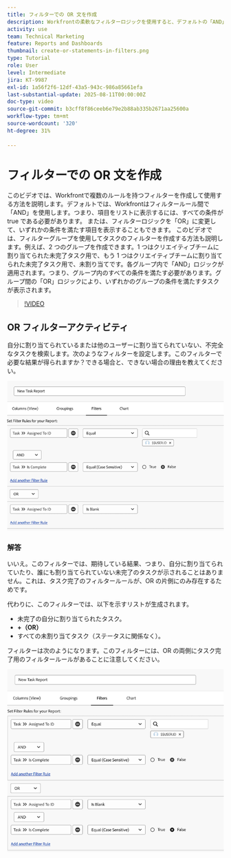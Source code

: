 ```yaml
---
title: フィルターでの OR 文を作成
description: Workfrontの柔軟なフィルターロジックを使用すると、デフォルトの「AND」ルール、オプションの「OR」条件、複雑な条件に対応する整理されたフィルターグループを使用して、レポートビューを絞り込むことができます。
activity: use
team: Technical Marketing
feature: Reports and Dashboards
thumbnail: create-or-statements-in-filters.png
type: Tutorial
role: User
level: Intermediate
jira: KT-9987
exl-id: 1a56f2f6-12df-43a5-943c-986a85661efa
last-substantial-update: 2025-08-11T00:00:00Z
doc-type: video
source-git-commit: b3cff8f86ceeb6e79e2b88ab335b2671aa25600a
workflow-type: tm+mt
source-wordcount: '320'
ht-degree: 31%

---
```


# フィルターでの OR 文を作成

このビデオでは、Workfrontで複数のルールを持つフィルターを作成して使用する方法を説明します。&#x200B; デフォルトでは、Workfrontはフィルタールール間で「AND」を使用します。つまり、項目をリストに表示するには、すべての条件が true である必要があります。
または、フィルターロジックを「OR」に変更して、いずれかの条件を満たす項目を表示することもできます。
このビデオでは、フィルターグループを使用してタスクのフィルターを作成する方法も説明します。&#x200B; 例えば、2 つのグループを作成できます。1 つはクリエイティブチームに割り当てられた未完了タスク用で、もう 1 つはクリエイティブチームに割り当てられた未完了タスク用で、未割り当てです。&#x200B; 各グループ内で「AND」ロジックが適用されます。つまり、グループ内のすべての条件を満たす必要があります。&#x200B; グループ間の「OR」ロジックにより、いずれかのグループの条件を満たすタスクが表示されます。

>[!VIDEO](https://video.tv.adobe.com/v/3470692/?quality=12&learn=on)

## OR フィルターアクティビティ

自分に割り当てられているまたは他のユーザーに割り当てられていない、不完全なタスクを検索します。次のようなフィルターを設定します。このフィルターで必要な結果が得られますか？できる場合と、できない場合の理由を教えてください。

![不適切に作成された OR ステートメントの画像：[!DNL Workfront]](assets/or-statement-your-turn-1.png)

### 解答

いいえ。このフィルターでは、期待している結果、つまり、自分に割り当てられていたり、誰にも割り当てられていない未完了のタスクが示されることはありません。これは、タスク完了のフィルタールールが、OR の片側にのみ存在するためです。

代わりに、このフィルターでは、以下を示すリストが生成されます。

* 未完了の自分に割り当てられたタスク。
* **+（OR）**
* すべての未割り当てタスク（ステータスに関係なく）。

フィルターは次のようになります。このフィルターには、OR の両側にタスク完了用のフィルタールールがあることに注意してください。

![適切に作成された OR ステートメントの画像：[!DNL Workfront]](assets/or-statement-your-turn-2.png)
